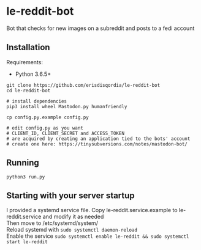 # le-reddit-bot

Bot that checks for new images on a subreddit and posts to a fedi account

## Installation

Requirements:
 - Python 3.6.5+

```
git clone https://github.com/erisdisqordia/le-reddit-bot
cd le-reddit-bot

# install dependencies
pip3 install wheel Mastodon.py humanfriendly

cp config.py.example config.py

# edit config.py as you want
# CLIENT_ID, CLIENT_SECRET and ACCESS_TOKEN
# are acquired by creating an application tied to the bots' account
# create one here: https://tinysubversions.com/notes/mastodon-bot/
```

## Running

```
python3 run.py
```

## Starting with your server startup

I provided a systemd service file. Copy le-reddit.service.example to le-reddit.service and modify it as needed   
Then move to /etc/systemd/system/  
Reload systemd with `sudo systemctl daemon-reload`   
Enable the service `sudo systemctl enable le-reddit && sudo systemctl start le-reddit`   
